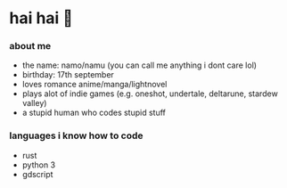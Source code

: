 # hai hai 👋

### about me
- the name: namo/namu (you can call me anything i dont care lol)
- birthday: 17th september
- loves romance anime/manga/lightnovel
- plays alot of indie games (e.g. oneshot, undertale, deltarune, stardew valley)
- a stupid human who codes stupid stuff

### languages i know how to code
- rust
- python 3
- gdscript
<!--
**namooTH/namooTH** is a ✨ _special_ ✨ repository because its `README.md` (this file) appears on your GitHub profile.

Here are some ideas to get you started:

- 🔭 I’m currently working on ...
- 🌱 I’m currently learning ...
- 👯 I’m looking to collaborate on ...
- 🤔 I’m looking for help with ...
- 💬 Ask me about ...
- 📫 How to reach me: ...
- 😄 Pronouns: ...
- ⚡ Fun fact: ...
-->
